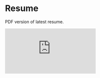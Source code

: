 # Resume
PDF version of latest resume.

![Alvin Resume](https://github.com/ehmarquez/resume/blob/master/Resume%20-%20Alvin%20Marquez%202019.pdf)

